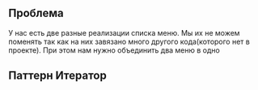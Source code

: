 ## Проблема

У нас есть две разные реализации списка меню. Мы их не можем поменять так как на них завязано много другого кода(которого нет в проекте). При этом нам нужно объединить два меню в одно

## Паттерн Итератор